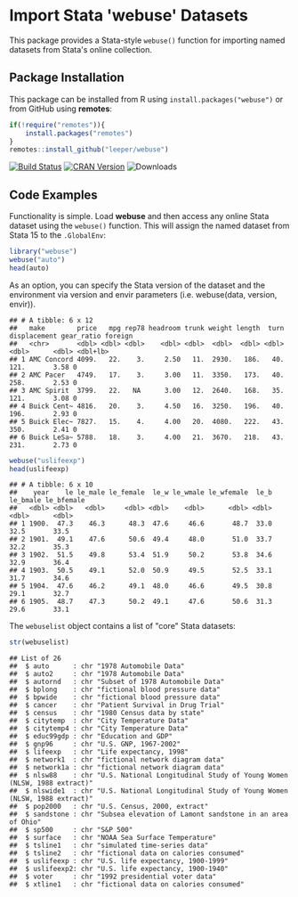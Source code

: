 # Import Stata 'webuse' Datasets

This package provides a Stata-style `webuse()` function for importing named datasets from Stata's online collection.

## Package Installation

This package can be installed from R using `install.packages("webuse")` or from GitHub using **remotes**:

```R
if(!require("remotes")){
    install.packages("remotes")
}
remotes::install_github("leeper/webuse")
```

[![Build Status](https://travis-ci.org/leeper/webuse.svg?branch=master)](https://travis-ci.org/leeper/webuse)
[![CRAN Version](http://www.r-pkg.org/badges/version/webuse)](http://cran.r-project.org/package=webuse)
![Downloads](http://cranlogs.r-pkg.org/badges/webuse)

## Code Examples



Functionality is simple. Load **webuse** and then access any online Stata dataset using the `webuse()` function. This will assign the named dataset from Stata 15 to the `.GlobalEnv`:


```r
library("webuse")
webuse("auto")
head(auto)
```

As an option, you can specify the Stata version of the dataset and the environment via version and envir parameters (i.e. webuse(data, version, envir)).

```
## # A tibble: 6 x 12
##   make        price   mpg rep78 headroom trunk weight length  turn displacement gear_ratio foreign 
##   <chr>       <dbl> <dbl> <dbl>    <dbl> <dbl>  <dbl>  <dbl> <dbl>        <dbl>      <dbl> <dbl+lb>
## 1 AMC Concord 4099.   22.    3.     2.50   11.  2930.   186.   40.         121.       3.58 0       
## 2 AMC Pacer   4749.   17.    3.     3.00   11.  3350.   173.   40.         258.       2.53 0       
## 3 AMC Spirit  3799.   22.   NA      3.00   12.  2640.   168.   35.         121.       3.08 0       
## 4 Buick Cent~ 4816.   20.    3.     4.50   16.  3250.   196.   40.         196.       2.93 0       
## 5 Buick Elec~ 7827.   15.    4.     4.00   20.  4080.   222.   43.         350.       2.41 0       
## 6 Buick LeSa~ 5788.   18.    3.     4.00   21.  3670.   218.   43.         231.       2.73 0
```

```r
webuse("uslifeexp")
head(uslifeexp)
```

```
## # A tibble: 6 x 10
##    year    le le_male le_female  le_w le_wmale le_wfemale  le_b le_bmale le_bfemale
##   <dbl> <dbl>   <dbl>     <dbl> <dbl>    <dbl>      <dbl> <dbl>    <dbl>      <dbl>
## 1 1900.  47.3    46.3      48.3  47.6     46.6       48.7  33.0     32.5       33.5
## 2 1901.  49.1    47.6      50.6  49.4     48.0       51.0  33.7     32.2       35.3
## 3 1902.  51.5    49.8      53.4  51.9     50.2       53.8  34.6     32.9       36.4
## 4 1903.  50.5    49.1      52.0  50.9     49.5       52.5  33.1     31.7       34.6
## 5 1904.  47.6    46.2      49.1  48.0     46.6       49.5  30.8     29.1       32.7
## 6 1905.  48.7    47.3      50.2  49.1     47.6       50.6  31.3     29.6       33.1
```

The `webuselist` object contains a list of "core" Stata datasets:


```r
str(webuselist)
```

```
## List of 26
##  $ auto      : chr "1978 Automobile Data"
##  $ auto2     : chr "1978 Automobile Data"
##  $ autornd   : chr "Subset of 1978 Automobile Data"
##  $ bplong    : chr "fictional blood pressure data"
##  $ bpwide    : chr "fictional blood pressure data"
##  $ cancer    : chr "Patient Survival in Drug Trial"
##  $ census    : chr "1980 Census data by state"
##  $ citytemp  : chr "City Temperature Data"
##  $ citytemp4 : chr "City Temperature Data"
##  $ educ99gdp : chr "Education and GDP"
##  $ gnp96     : chr "U.S. GNP, 1967-2002"
##  $ lifeexp   : chr "Life expectancy, 1998"
##  $ network1  : chr "fictional network diagram data"
##  $ network1a : chr "fictional network diagram data"
##  $ nlsw88    : chr "U.S. National Longitudinal Study of Young Women (NLSW, 1988 extract)"
##  $ nlswide1  : chr "U.S. National Longitudinal Study of Young Women (NLSW, 1988 extract)"
##  $ pop2000   : chr "U.S. Census, 2000, extract"
##  $ sandstone : chr "Subsea elevation of Lamont sandstone in an area of Ohio"
##  $ sp500     : chr "S&P 500"
##  $ surface   : chr "NOAA Sea Surface Temperature"
##  $ tsline1   : chr "simulated time-series data"
##  $ tsline2   : chr "fictional data on calories consumed"
##  $ uslifeexp : chr "U.S. life expectancy, 1900-1999"
##  $ uslifeexp2: chr "U.S. life expectancy, 1900-1940"
##  $ voter     : chr "1992 presidential voter data"
##  $ xtline1   : chr "fictional data on calories consumed"
```
